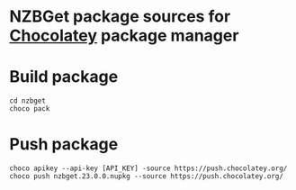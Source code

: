 # NZBGet package sources for [Chocolatey](https://chocolatey.org) package manager

# Build package

```
cd nzbget
choco pack
```

# Push package

```
choco apikey --api-key [API_KEY] -source https://push.chocolatey.org/
choco push nzbget.23.0.0.nupkg --source https://push.chocolatey.org/
```

